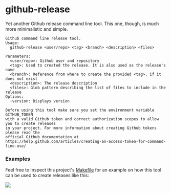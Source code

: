 # github-release

Yet another Github release command line tool. This one, though, is much more minimalistic and simple.

```
Github command line release tool.
Usage:
  github-release <user/repo> <tag> <branch> <description> <files>

Parameters:
  <user/repo>: Github user and repository
  <tag>: Used to created the release. It is also used as the release's name
  <branch>: Reference from where to create the provided <tag>, if it does not exist
  <description>: The release description
  <files>: Glob pattern describing the list of files to include in the release
Options:
  -version: Displays version

Before using this tool make sure you set the environment variable GITHUB_TOKEN
with a valid Github token and correct authorization scopes to allow you to create releases
in your project. For more information about creating Github tokens please read the
official Github documentation at https://help.github.com/articles/creating-an-access-token-for-command-line-use/
```

### Examples
Feel free to inspect this project's [Makefile](https://github.com/c4milo/github-release/blob/master/Makefile) for an example on how this tool can be used to create releases like this:

![](https://cldup.com/lTTZG_KQXI.png)
